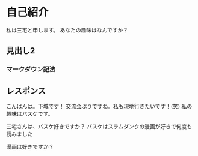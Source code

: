 # 自己紹介
私は三宅と申します。
あなたの趣味はなんですか？
## 見出し2
### マークダウン記法

## レスポンス
こんばんは。下城です！
交流会ぶりですね。私も現地行きたいです！(笑)
私の趣味はバスケです。

三宅さんは、バスケ好きですか？
バスケはスラムダンクの漫画が好きで何度も読みました

漫画は好きですか？